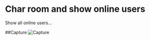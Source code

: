 # Char room and show online users
Show all online users...

##Capture
![Capture](https://user-images.githubusercontent.com/38013626/69489859-49cc9080-0e7f-11ea-8021-965f0eec8158.PNG)
